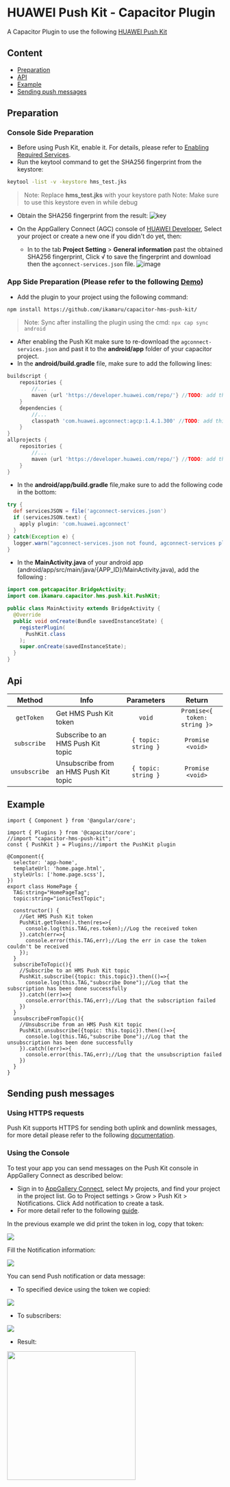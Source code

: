 # HUAWEI Push Kit - Capacitor Plugin

A Capacitor Plugin to use the following [HUAWEI Push Kit](https://developer.huawei.com/consumer/en/hms/huawei-pushkit)


## Content
* [Preparation](#preparation)
* [API](#api)
* [Example](#example)
* [Sending push messages](#sending-push-messages)


## Preparation
### Console Side Preparation
- Before using Push Kit, enable it. For details, please refer to [Enabling Required Services](https://developer.huawei.com/consumer/en/doc/development/HMSCore-Guides-V5/android-config-agc-0000001050170137-V5#EN-US_TOPIC_0000001078601380__section9471122085218).
- Run the keytool command to get the SHA256 fingerprint from the keystore: 
```bash
keytool -list -v -keystore hms_test.jks
```
>Note: Replace **hms_test.jks** with your keystore path
>Note: Make sure to use this keystore even in while debug
- Obtain the SHA256 fingerprint from the result:
![key](https://user-images.githubusercontent.com/61454003/101916607-7a38b700-3bc7-11eb-8ddb-c7746432dea8.png)

- On the AppGallery Connect (AGC) console of [HUAWEI Developer](https://developer.huawei.com/consumer/en/), Select your project or create a new one if you didn't do yet, then:
    -    In to the tab **Project Setting** > **General information** past the obtained SHA256 fingerprint, Click √ to save the fingerprint and download then the `agconnect-services.json` file.
![image](https://user-images.githubusercontent.com/61454003/101918101-3f378300-3bc9-11eb-9633-73beedb855b3.png)

### App Side Preparation (Please refer to the following [Demo](https://github.com/ikamaru/ionic-capacitorHmsPushkit-demo))
- Add the plugin to your project using the following command:
```bash
npm install https://github.com/ikamaru/capacitor-hms-push-kit/
``` 
>Note: Sync after installing the plugin using the cmd: `npx cap sync android` 
- After enabling the Push Kit make sure to re-download the `agconnect-services.json` and past it to the **android/app** folder of your capacitor project.
- In the **android/build.gradle** file, make sure to  add the following lines: 
```Groovy
buildscript {
    repositories {
        //...
        maven {url 'https://developer.huawei.com/repo/'} //TODO: add this line
    }
    dependencies {
        //...
        classpath 'com.huawei.agconnect:agcp:1.4.1.300' //TODO: add this line
    }
}
allprojects {
    repositories {
        //...
        maven {url 'https://developer.huawei.com/repo/'} //TODO: add this line
    }
}
```
- In the **android/app/build.gradle** file,make sure to add the following code in the bottom:
```Groovy
try {
  def servicesJSON = file('agconnect-services.json')
  if (servicesJSON.text) {
    apply plugin: 'com.huawei.agconnect'
  }
} catch(Exception e) {
  logger.warn("agconnect-services.json not found, agconnect-services plugin not applied. Push Notifications won't work")
}
```

- In the **MainActivity.java** of your android app (android/app/src/main/java/{APP_ID}/MainActivity.java), add the following :

```java
import com.getcapacitor.BridgeActivity;
import com.ikamaru.capacitor.hms.push.kit.PushKit;

public class MainActivity extends BridgeActivity {
  @Override
  public void onCreate(Bundle savedInstanceState) {
    registerPlugin(
      PushKit.class
    );
    super.onCreate(savedInstanceState);
  }
}

```

## Api
| Method        | Info                                   | Parameters          | Return                        |
|:-------------:| ---------------------------------------|:-------------------:|:-----------------------------:|
| `getToken`    | Get HMS Push Kit token                 | `void`              | `Promise<{ token: string }>`  |
| `subscribe`   | Subscribe to an HMS Push Kit topic     | `{ topic: string }` | `Promise <void>`              |
| `unsubscribe` | Unsubscribe from an HMS Push Kit topic | `{ topic: string }` | `Promise <void>`              |

## Example
```TS
import { Component } from '@angular/core';

import { Plugins } from '@capacitor/core';
//import "capacitor-hms-push-kit";
const { PushKit } = Plugins;//import the PushKit plugin

@Component({
  selector: 'app-home',
  templateUrl: 'home.page.html',
  styleUrls: ['home.page.scss'],
})
export class HomePage {
  TAG:string="HomePageTag";
  topic:string="ionicTestTopic";

  constructor() {
    //Get HMS Push Kit token   
    PushKit.getToken().then(res=>{
      console.log(this.TAG,res.token);//Log the received token
    }).catch(err=>{
      console.error(this.TAG,err);//Log the err in case the token couldn't be received 
    });
  }
  subscribeToTopic(){
    //Subscribe to an HMS Push Kit topic 
    PushKit.subscribe({topic: this.topic}).then(()=>{
      console.log(this.TAG,"subscribe Done");//Log that the subscription has been done successfully 
    }).catch((err)=>{
      console.error(this.TAG,err);//Log that the subscription failed
    }) 
  }
  unsubscribeFromTopic(){
    //Unsubscribe from an HMS Push Kit topic 
    PushKit.unsubscribe({topic: this.topic}).then(()=>{
      console.log(this.TAG,"subscribe Done");//Log that the unsubscription has been done successfully 
    }).catch((err)=>{
      console.error(this.TAG,err);//Log that the unsubscription failed
    }) 
  }
}
```
## Sending push messages
### Using HTTPS requests 
Push Kit supports HTTPS for sending both uplink and downlink messages, for more detail please refer to the following [documentation](https://developer.huawei.com/consumer/en/doc/development/HMSCore-Guides-V5/android-server-dev-0000001050040110-V5).

###  Using the Console
To test your app you can send messages on the Push Kit console in AppGallery Connect as described below:
- Sign in to [AppGallery Connect](https://developer.huawei.com/consumer/en/service/josp/agc/index.html), select My projects, and find your project in the project list. Go to Project settings > Grow > Push Kit > Notifications. Click Add notification to create a task.
- For more detail refer to the following [guide](https://developer.huawei.com/consumer/en/doc/development/HMSCore-Guides-V5/msg-sending-0000001050042119-V5).

In the previous example we did print the token in log, copy that token:

<img src=".metadata/get_log.PNG"/>

Fill the Notification information:

<img src=".metadata/preparePlugin.PNG"/>

You can send Push notification or data message:
- To specified device using the token we copied:

<img src=".metadata/specDevice.PNG"/>

- To subscribers:

<img src=".metadata/topic.PNG"/>

- Result:

<img width="300" src=".metadata/res.jpg"/>
